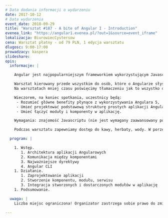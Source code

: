 ```yaml
---
# Data dodania informacji o wydarzeniu
date: 2017-10-12
# Data wydarzenia
event_date: 2018-09-29
title: "Warsztat #187 - A bite of Angular I - Introduction"
evenea_link: "https://angular1.evenea.pl/?out=1&source=event_iframe"
lokalizacja: BiurowiecCystersow
cena: Warsztat płatny - od 79 PLN, 1 edycja warsztatu
dlugosc: 9:00-17:00
prowadzacy: kaspera
slideshare:
opis:
  informacje: |

    Angular jest najpopularniejszym frameworkiem wykorzystującym Javascript/Typescript do budowania aplikacji webowych oraz na urządzenia mobilne. Chciałbyś szybko ugryźć nieco technologii? Wystartować z podstawami, żeby móc wgryźć się głębiej?

    Warsztat kierowany przede wszystkim do osób, które o Angularze słyszały, ale nigdy z nim nie pracowały, a chciałyby wiedzieć z czym to się je. Celem warsztatu jest zapoznanie uczestników z głównymi założeniami Angulara i podstawowymi umiejętnościami wymaganymi do projektowania i tworzenia aplikacji webowych. A nie ma przecież lepszego sposobu na naukę jak praktyka!
    Na warsztatach mniej czasu poświęcimy tłumaczeniu jak to wszystko działa (to pokazywać będziemy w kolejnych edycjach), a raczej damy uczestnikom możliwość samodzielnego “poskładania" (szybko, bo w jeden dzień) prostej aplikacji webowej z dostarczonych "klocków".

    Wieczorem, na koniec spotkania, uczestnicy będą:
     - Rozumieć główne benefity płynące z wykorzystywania Angulara 5,
     - Umieć projektować podstawową strukturę prostych aplikacji Angularowych,
     - Umieć łączyć moduły i komponenty w aplikację.

    Wymagania: znajomość Javascriptu (nie jest wymagany zaawansowany poziom).

    Podczas warsztatu zapewniamy dostęp do kawy, herbaty, wody. W porze obiadowej zapewniamy pizzę w wersji mięsnej lub wegetariańskiej.

  program: |

    1. Wstęp.
       1. Architektura aplikacji Angularowych
       2. Komunikacja między komponentami
       3. Najważniejsze dyrektywy
       4. Angular CLI
    1. Działanie.
       1. Zaprojektowanie aplikacji
       2. Stworzenie komponentu, modułu, serwisu
       3. Integracja stworzonych i dostarczonych modułów w aplikację
    1. Podsumowanie.

  uwaga: |
    Liczba miejsc ograniczona! Organizator zastrzega sobie prawo do zmiany lokalizacji wydarzenia oraz jego odwołania w przypadku niezgłoszenia się minimalnej liczby uczestników.

---
```

